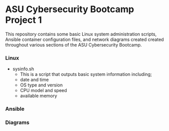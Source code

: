 # ASU Cybersecurity Bootcamp Project 1
This repository contains some basic Linux system administration scripts, Ansible container configuration files, and network diagrams created created throughout various sections of the ASU Cybersecurity Bootcamp.
### Linux
  - sysinfo.sh
    - This is a script that outputs basic system information including;
    - date and time
    - OS type and version
    - CPU model and speed
    - available memory
### Ansible
### Diagrams
